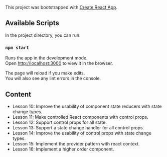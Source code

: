 This project was bootstrapped with [Create React App](https://github.com/facebook/create-react-app).

## Available Scripts

In the project directory, you can run:

### `npm start`

Runs the app in the development mode.<br>
Open [http://localhost:3000](http://localhost:3000) to view it in the browser.

The page will reload if you make edits.<br>
You will also see any lint errors in the console.

## Content

- Lesson 10: Improve the usability of component state reducers with state change types.
- Lesson 11: Make controlled React components with control props.
- Lesson 12: Support control props for all state.
- Lesson 13: Support a state change handler for all control props.
- Lesson 14: Improve the usability of control props with state change types.
- Lesson 15: Implement the provider pattern with react context.
- Lesson 16: Implement a higher order component.
